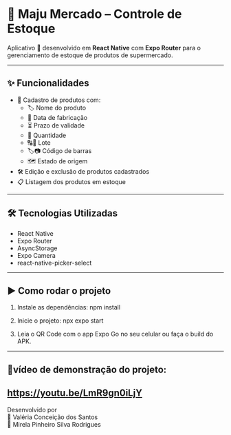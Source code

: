 # 🛒 Maju Mercado – Controle de Estoque

Aplicativo 📱 desenvolvido em **React Native** com **Expo Router** para o gerenciamento de estoque de produtos de supermercado.

---

## ✨ Funcionalidades

- 📝 Cadastro de produtos com:
  - 🏷️ Nome do produto
  - 📅 Data de fabricação 
  - ⏳ Prazo de validade 
  - 🔢 Quantidade
  - 🔠🔢 Lote 
  - 🏷️📷 Código de barras 
  - 🗺️ Estado de origem
- 🛠️ Edição e exclusão de produtos cadastrados
- 📋 Listagem dos produtos em estoque

---

## 🛠️ Tecnologias Utilizadas

- React Native
- Expo Router
- AsyncStorage
- Expo Camera
- react-native-picker-select
---

## ▶️ Como rodar o projeto

1. Instale as dependências:
   npm install

2. Inicie o projeto:
   npx expo start

3. Leia o QR Code com o app Expo Go no seu celular ou faça o build do APK.
---

## 🎥vídeo de demonstração do projeto:  
https://youtu.be/LmR9gn0iLjY
---

Desenvolvido por  
👩 Valéria Conceição dos Santos  
👩 Mirela Pinheiro Silva Rodrigues
